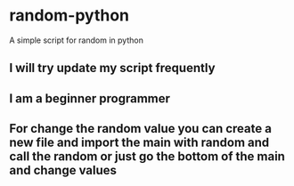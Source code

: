 # random-python
A simple script for random in python

I will try update my script frequently
------------------------------------------------------------

I am a beginner programmer 
------------------------------------------------------------

For change the random value you can create a new file and import the main with random and call the random or just go  the bottom of the main and change values
------------------------------------------------------------
